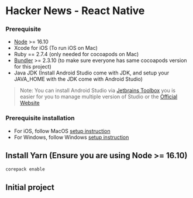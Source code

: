 # Hacker News - React Native

### Prerequisite

- [Node](https://nodejs.org/en/) >= 16.10
- Xcode for iOS (To run iOS on Mac)
- Ruby == 2.7.4 (only needed for cocoapods on Mac)
- [Bundler](https://bundler.io/) >= 2.3.10 (to make sure everyone has same cocoapods version for this project)
- Java JDK (Install Android Studio come with JDK, and setup your JAVA_HOME with the JDK come with Android Studio)

> Note: You can install Android Studio via [Jetbrains Toolbox](https://www.jetbrains.com/lp/toolbox/) you is easier for you to manage multiple version of Studio or the [Official Website](https://developer.android.com/studio)

### Prerequisite installation

- For iOS, follow MacOS [setup instruction](./.docs/SETUP_MACOS.md)
- For Windows, follow Windows [setup instruction](./.docs/SETUP_WINDOWS.md)

## Install Yarn (Ensure you are using Node >= 16.10)

```sh
corepack enable
```

## Initial project
